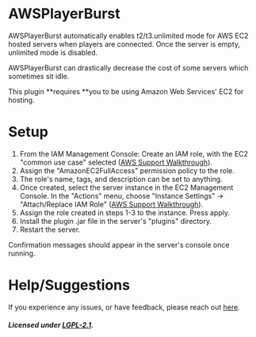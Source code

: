 # AWSPlayerBurst

AWSPlayerBurst automatically enables t2/t3.unlimited mode for AWS EC2 hosted servers when players are connected. Once the server is empty, unlimited mode is disabled.

AWSPlayerBurst can drastically decrease the cost of some servers which sometimes sit idle.

This plugin **requires **you to be using Amazon Web Services' EC2 for hosting.

# Setup

1. From the IAM Management Console: Create an IAM role, with the EC2 "common use case" selected ([AWS Support Walkthrough]('https://docs.aws.amazon.com/IAM/latest/UserGuide/id_roles_create_for-service.html#roles-creatingrole-service-console')).
1. Assign the "AmazonEC2FullAccess" permission policy to the role.
1. The role's name, tags, and description can be set to anything.
1. Once created, select the server instance in the EC2 Management Console. In the "Actions" menu, choose "Instance Settings" -> "Attach/Replace IAM Role" ([AWS Support Walkthrough]('https://aws.amazon.com/premiumsupport/knowledge-center/assign-iam-role-ec2-instance/')).
1. Assign the role created in steps 1-3 to the instance. Press apply.
1. Install the plugin .jar file in the server's "plugins" directory.
1. Restart the server.

Confirmation messages should appear in the server's console once running.

# Help/Suggestions

If you experience any issues, or have feedback, please reach out [here]('https://github.com/michaelcerne/AWSPlayerBurst/issues').


##### Licensed under [LGPL-2.1]('https://github.com/michaelcerne/AWSPlayerBurst/blob/master/LICENSE.md').